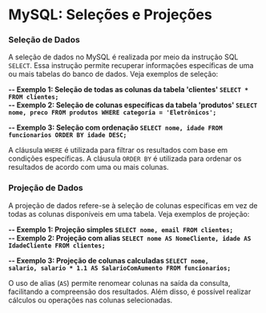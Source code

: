 # <h1> MySQL: Seleções e Projeções </h1>

### <h3> Seleção de Dados </h3>

<p> A seleção de dados no MySQL é realizada por meio da instrução SQL <code>SELECT</code>. Essa instrução permite recuperar informações específicas de uma ou mais tabelas do banco de dados. Veja exemplos de seleção: </p>

<b>
-- Exemplo 1: Seleção de todas as colunas da tabela 'clientes'
<code>SELECT * FROM clientes;</code><br>
-- Exemplo 2: Seleção de colunas específicas da tabela 'produtos'
<code>SELECT nome, preco FROM produtos WHERE categoria = 'Eletrônicos';</code>
 
 -- Exemplo 3: Seleção com ordenação
<code>SELECT nome, idade FROM funcionarios ORDER BY idade DESC;</code>
</b>
<p> A cláusula <code>WHERE</code> é utilizada para filtrar os resultados com base em condições específicas. A cláusula <code>ORDER BY</code> é utilizada para ordenar os resultados de acordo com uma ou mais colunas. </p>

<h3> Projeção de Dados </h3>
<p> A projeção de dados refere-se à seleção de colunas específicas em vez de todas as colunas disponíveis em uma tabela. Veja exemplos de projeção: </p>

<b>
-- Exemplo 1: Projeção simples
<code>SELECT nome, email FROM clientes; </code><br>
-- Exemplo 2: Projeção com alias
<code>SELECT nome AS NomeCliente, idade AS IdadeCliente FROM clientes;</code>

-- Exemplo 3: Projeção de colunas calculadas
<code>SELECT nome, salario, salario * 1.1 AS SalarioComAumento FROM funcionarios;</code>
</b>
<p> O uso de alias (<code>AS</code>) permite renomear colunas na saída da consulta, facilitando a compreensão dos resultados. Além disso, é possível realizar cálculos ou operações nas colunas selecionadas. </p>

